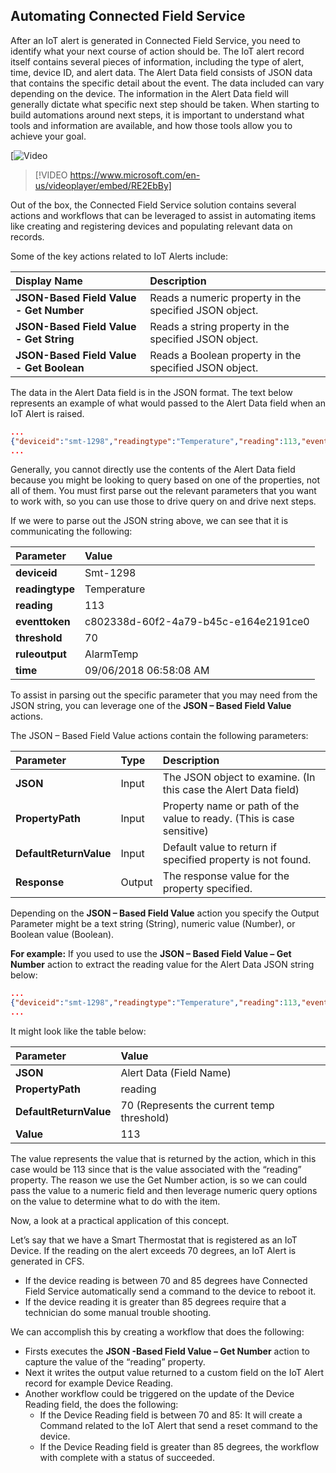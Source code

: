 ## Automating Connected Field Service

After an IoT alert is generated in Connected Field Service, you need to identify what your next course of action should be. The IoT alert record itself contains several pieces of information, including the type of alert, time, device ID, and alert data. The Alert Data field consists of JSON data that contains the specific detail about the event. The data included can vary depending on the device. The information in the Alert Data field will generally dictate what specific next step should be taken. When starting to build automations around next steps, it is important to understand what tools and information are available, and how those tools allow you to achieve your goal.  


[![Video](https://www.microsoft.com/en-us/videoplayer/embed/RE2EbBy)

> [!VIDEO https://www.microsoft.com/en-us/videoplayer/embed/RE2EbBy]

Out of the box, the Connected Field Service solution contains several actions and workflows that can be leveraged to assist in automating items like creating and registering devices and populating relevant data on records.  

Some of the key actions related to IoT Alerts include:

| **Display Name** | **Description** |
| :-------------- | :--- |
| **JSON-Based Field Value - Get Number** | Reads a numeric property in the specified JSON object. |
| **JSON-Based Field Value - Get String** | Reads a string property in the specified JSON object. |
| **JSON-Based Field Value - Get Boolean** | Reads a Boolean property in the specified JSON object. |

The data in the Alert Data field is in the JSON format.   The text below represents an example of what would passed to the Alert Data field when an IoT Alert is raised. 

```json
...
{"deviceid":"smt-1298","readingtype":"Temperature","reading":113,"eventtoken":"c802338d-60f2-4a79-b45c-e164e2191ce0","threshold":70,"ruleoutput":"AlarmTemp","time":"2018-09-06T15:58:08.964Z"}
...
``` 

Generally, you cannot directly use the contents of the Alert Data field because you might be looking to query based on one of the properties, not all of them.  You must first parse out the relevant parameters that you want to work with, so you can use those to drive query on and drive next steps.    

If we were to parse out the JSON string above, we can see that it is communicating the following:

| **Parameter** | **Value** |
| :-------------- | :--- |
| **deviceid** | Smt-1298 |
| **readingtype** | Temperature |
| **reading** | 113 |
| **eventtoken** | c802338d-60f2-4a79-b45c-e164e2191ce0 |
| **threshold** | 70 |
| **ruleoutput** | AlarmTemp |
| **time** | 09/06/2018 06:58:08 AM |

To assist in parsing out the specific parameter that you may need from the JSON string, you can leverage one of the **JSON – Based Field Value** actions.  

The JSON – Based Field Value actions contain the following parameters:

| **Parameter** | **Type** | **Description** |
| :-------------- | :--- | :--- |
| **JSON** | Input | The JSON object to examine.  (In this case the Alert Data field) |
| **PropertyPath** | Input | Property name or path of the value to ready.  (This is case sensitive) |
| **DefaultReturnValue** | Input | Default value to return if specified property is not found. |
| **Response** | Output | The response value for the property specified.  |

Depending on the **JSON – Based Field Value** action you specify the Output Parameter might be a text string (String), numeric value (Number), or Boolean value (Boolean).  

**For example:**  If you used to use the **JSON – Based Field Value – Get Number** action to extract the reading value for the Alert Data JSON string below: 

```json
...
{"deviceid":"smt-1298","readingtype":"Temperature","reading":113,"eventtoken":"c802338d-60f2-4a79-b45c-e164e2191ce0","threshold":70,"ruleoutput":"AlarmTemp","time":"2018-09-06T15:58:08.964Z"}
...
``` 

It might look like the table below:

| **Parameter** | **Value** |
| :-------------- | :--- |
| **JSON** | Alert Data (Field Name) |
| **PropertyPath** | reading  |
| **DefaultReturnValue** | 70 (Represents the current temp threshold)  |
| **Value** | 113 |

The value represents the value that is returned by the action, which in this case would be 113 since that is the value associated with the “reading” property.  The reason we use the Get Number action, is so we can could pass the value to a numeric field and then leverage numeric query options on the value to determine what to do with the item.   

Now, a look at a practical application of this concept.

Let’s say that we have a Smart Thermostat that is registered as an IoT Device.  If the reading on the alert exceeds 70 degrees, an IoT Alert is generated in CFS.  

- If the device reading is between 70 and 85 degrees have Connected Field Service automatically send a command to the device to reboot it. 
- If the device reading it is greater than 85 degrees require that a technician do some manual trouble shooting.  

We can accomplish this by creating a workflow that does the following: 

- Firsts executes the **JSON -Based Field Value – Get Number** action to capture the value of the “reading” property.
- Next it writes the output value returned to a custom field on the IoT Alert record for example Device Reading.
- Another workflow could be triggered on the update of the Device Reading field, the does the following:
	- If the Device Reading field is between 70 and 85: It will create a Command related to the IoT Alert that send a reset command to the device.
	- If the Device Reading field is greater than 85 degrees, the workflow with complete with a status of succeeded.     
